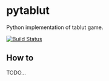 # pytablut
Python implementation of tablut game.

[![Build Status](https://travis-ci.com/TeammyTurner/tablutpy.svg?token=pPyHaXpKycybAUYDq6rX&branch=master)](https://travis-ci.com/TeammyTurner/tablutpy)


## How to
TODO...